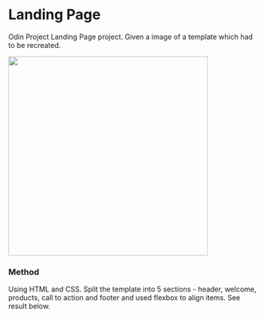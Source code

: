 # Landing Page

Odin Project Landing Page project. Given a image of a template which had to be recreated.

<img src="https://user-images.githubusercontent.com/119459132/210413844-8da98801-fb02-4e7c-9cbb-7c4f01a72041.png" width=400>

### Method

Using HTML and CSS. Split the template into 5 sections - header, welcome, products, call to action and footer and used flexbox to align items. See result below.

